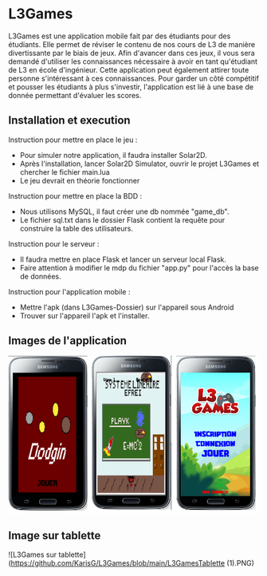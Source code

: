# L3Games
L3Games est une application mobile fait par des étudiants pour des étudiants. Elle permet de réviser le contenu de nos cours de L3 de manière divertissante par le biais de jeux. Afin d'avancer dans ces jeux, il vous sera demandé d'utiliser les connaissances nécessaire à avoir en tant qu'étudiant de L3 en école d'ingénieur. Cette application peut également attirer toute personne s'intéressant à ces connaissances. Pour garder un côté compétitif et pousser les étudiants à plus s'investir, l'application est lié à une base de donnée permettant d'évaluer les scores.

## Installation et execution

Instruction pour mettre en place le jeu :
- Pour simuler notre application, il faudra installer Solar2D.
- Après l'installation, lancer Solar2D Simulator, ouvrir le projet L3Games et chercher le fichier main.lua
- Le jeu devrait en théorie fonctionner

Instruction pour mettre en place la BDD :
- Nous utilisons MySQL, il faut créer une db nommée "game_db".
- Le fichier sql.txt dans le dossier Flask contient la requête pour construire la table des utilisateurs.

Instruction pour le serveur :
- Il faudra mettre en place Flask et lancer un serveur local Flask.
- Faire attention à modifier le mdp du fichier "app.py" pour l'accès la base de données.

Instruction pour l'application mobile :
- Mettre l'apk (dans L3Games-Dossier) sur l'appareil sous Android
- Trouver sur l'appareil l'apk et l'installer.

## Images de l'application

![L3Games](https://github.com/KarisG/L3Games/blob/main/L3Gamesimg.png)

## Image sur tablette

![L3Games sur tablette](https://github.com/KarisG/L3Games/blob/main/L3GamesTablette (1).PNG)
